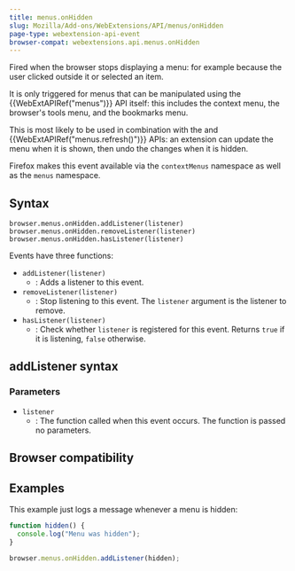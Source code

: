 ```yaml
---
title: menus.onHidden
slug: Mozilla/Add-ons/WebExtensions/API/menus/onHidden
page-type: webextension-api-event
browser-compat: webextensions.api.menus.onHidden
---
```




Fired when the browser stops displaying a menu: for example because the user clicked outside it or selected an item.

It is only triggered for menus that can be manipulated using the {{WebExtAPIRef("menus")}} API itself: this includes the context menu, the browser's tools menu, and the bookmarks menu.

This is most likely to be used in combination with the  and {{WebExtAPIRef("menus.refresh()")}} APIs: an extension can update the menu when it is shown, then undo the changes when it is hidden.

Firefox makes this event available via the `contextMenus` namespace as well as the `menus` namespace.

## Syntax

```js-nolint
browser.menus.onHidden.addListener(listener)
browser.menus.onHidden.removeListener(listener)
browser.menus.onHidden.hasListener(listener)
```

Events have three functions:

- `addListener(listener)`
  - : Adds a listener to this event.
- `removeListener(listener)`
  - : Stop listening to this event. The `listener` argument is the listener to remove.
- `hasListener(listener)`
  - : Check whether `listener` is registered for this event. Returns `true` if it is listening, `false` otherwise.

## addListener syntax

### Parameters

- `listener`
  - : The function called when this event occurs. The function is passed no parameters.

## Browser compatibility



## Examples

This example just logs a message whenever a menu is hidden:

```js
function hidden() {
  console.log("Menu was hidden");
}

browser.menus.onHidden.addListener(hidden);
```


